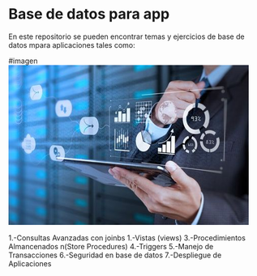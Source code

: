 # Base de datos para app
En este repositorio se pueden encontrar temas y ejercicios de base de datos mpara aplicaciones tales como:

#imagen
![Imagen base de datos](./IMG/imagenbd.jpg)

1.-Consultas Avanzadas con joinbs
1.-Vistas (views)
3.-Procedimientos Almancenados n(Store Procedures)
4.-Triggers
5.-Manejo de Transacciones
6.-Seguridad en base de datos
7.-Despliegue de Aplicaciones